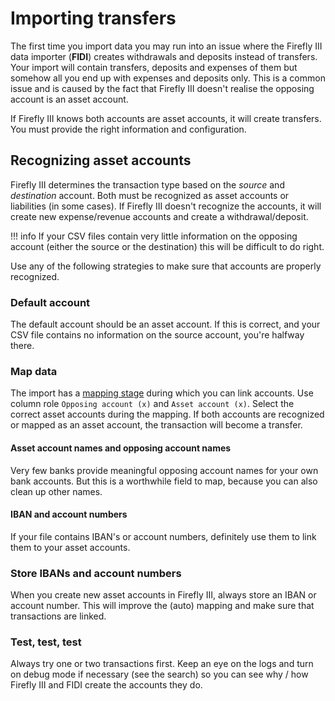 # Importing transfers

The first time you import data you may run into an issue where the Firefly III data importer (**FIDI**) creates withdrawals and deposits instead of transfers. Your import will contain transfers, deposits and expenses of them but somehow all you end up with expenses and deposits only. This is a common issue and is caused by the fact that Firefly III doesn't realise the opposing account is an asset account.

If Firefly III knows both accounts are asset accounts, it will create transfers. You must provide the right information and configuration.

## Recognizing asset accounts

Firefly III determines the transaction type based on the *source* and *destination* account. Both must be recognized as asset accounts or liabilities (in some cases). If Firefly III doesn't recognize the accounts, it will create new expense/revenue accounts and create a withdrawal/deposit.

!!! info
If your CSV files contain very little information on the opposing account (either the source or the destination) this will be difficult to do right.

Use any of the following strategies to make sure that accounts are properly recognized.

### Default account

The default account should be an asset account. If this is correct, and your CSV file contains no information on the source account, you're halfway there.

### Map data

The import has a [mapping stage](../how-to-use/map.md) during which you can link accounts. Use column role `Opposing account (x)` and `Asset account (x)`. Select the correct asset accounts during the mapping. If both accounts are recognized or mapped as an asset account, the transaction will become a transfer.

#### Asset account names and opposing account names

Very few banks provide meaningful opposing account names for your own bank accounts. But this is a worthwhile field to map, because you can also clean up other names.

#### IBAN and account numbers

If your file contains IBAN's or account numbers, definitely use them to link them to your asset accounts.

### Store IBANs and account numbers

When you create new asset accounts in Firefly III, always store an IBAN or account number. This will improve the (auto) mapping and make sure that transactions are linked.

### Test, test, test

Always try one or two transactions first. Keep an eye on the logs and turn on debug mode if necessary (see the search) so you can see why / how Firefly III and FIDI create the accounts they do.
